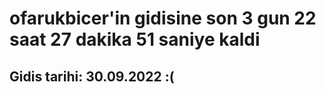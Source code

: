 # ofarukbicer'in gidisine son 3 gun 22 saat 27 dakika 51 saniye kaldi

## Gidis tarihi: 30.09.2022 :(